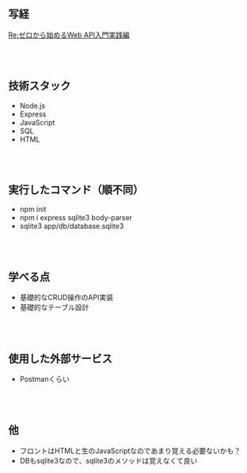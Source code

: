 ## 写経
[Re:ゼロから始めるWeb API入門実践編](https://www.youtube.com/watch?v=agtHuqHrhKA&list=PLX8Rsrpnn3IVW5P1H1s_AOP0EEyMyiRDA&index=10)

<br/>
<br/>

## 技術スタック
- Node.js
- Express
- JavaScript
- SQL
- HTML

<br/>
<br/>

## 実行したコマンド（順不同）
- npm init
- npm i express sqlite3 body-parser
- sqlite3 app/db/database.sqlite3

<br/>
<br/>

## 学べる点
- 基礎的なCRUD操作のAPI実装
- 基礎的なテーブル設計

<br/>
<br/>

## 使用した外部サービス
- Postmanくらい

<br/>
<br/>

## 他
- フロントはHTMLと生のJavaScriptなのであまり覚える必要ないかも？
- DBもsqlite3なので、sqlite3のメソッドは覚えなくて良い
